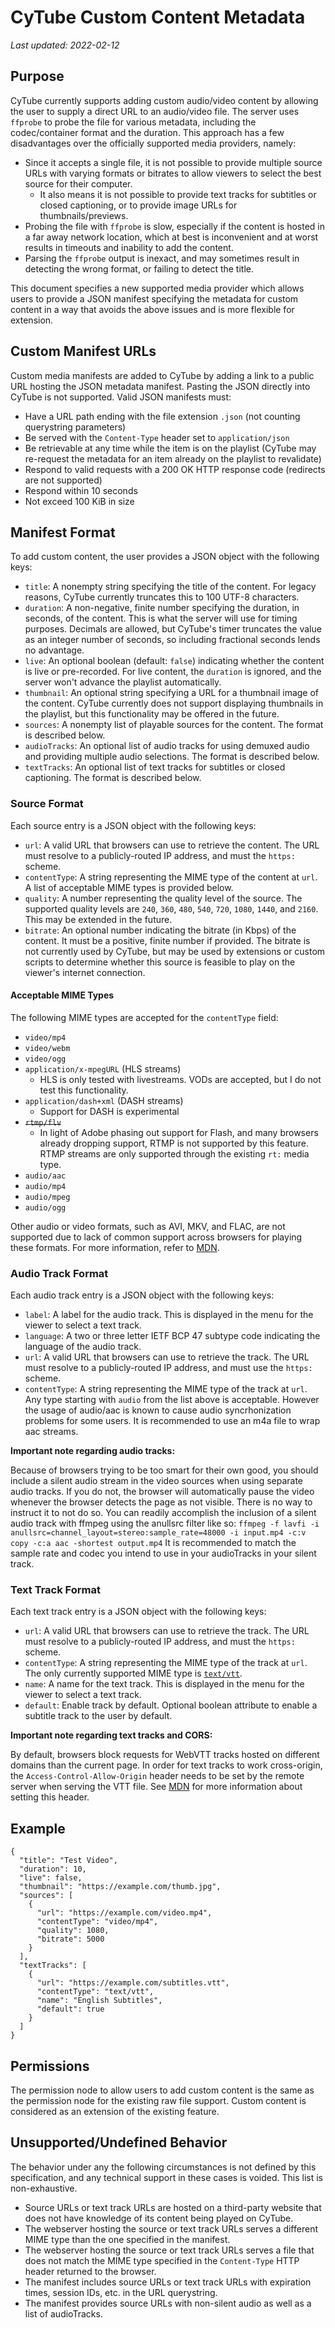 CyTube Custom Content Metadata
==============================

*Last updated: 2022-02-12*

## Purpose ##

CyTube currently supports adding custom audio/video content by allowing the user
to supply a direct URL to an audio/video file.  The server uses `ffprobe` to
probe the file for various metadata, including the codec/container format and
the duration.  This approach has a few disadvantages over the officially
supported media providers, namely:

  * Since it accepts a single file, it is not possible to provide multiple
    source URLs with varying formats or bitrates to allow viewers to select the
    best source for their computer.
    - It also means it is not possible to provide text tracks for subtitles or
      closed captioning, or to provide image URLs for thumbnails/previews.
  * Probing the file with `ffprobe` is slow, especially if the content is hosted
    in a far away network location, which at best is inconvenient and at worst
    results in timeouts and inability to add the content.
  * Parsing the `ffprobe` output is inexact, and may sometimes result in
    detecting the wrong format, or failing to detect the title.

This document specifies a new supported media provider which allows users to
provide a JSON manifest specifying the metadata for custom content in a way that
avoids the above issues and is more flexible for extension.

## Custom Manifest URLs ##

Custom media manifests are added to CyTube by adding a link to a public URL
hosting the JSON metadata manifest.  Pasting the JSON directly into CyTube is
not supported.  Valid JSON manifests must:

  * Have a URL path ending with the file extension `.json` (not counting
    querystring parameters)
  * Be served with the `Content-Type` header set to `application/json`
  * Be retrievable at any time while the item is on the playlist (CyTube may
    re-request the metadata for an item already on the playlist to revalidate)
  * Respond to valid requests with a 200 OK HTTP response code (redirects are
    not supported)
  * Respond within 10 seconds
  * Not exceed 100 KiB in size

## Manifest Format ##

To add custom content, the user provides a JSON object with the following keys:

  * `title`: A nonempty string specifying the title of the content.  For legacy
    reasons, CyTube currently truncates this to 100 UTF-8 characters.
  * `duration`: A non-negative, finite number specifying the duration, in
    seconds, of the content.  This is what the server will use for timing
    purposes.  Decimals are allowed, but CyTube's timer truncates the value as
    an integer number of seconds, so including fractional seconds lends no
    advantage.
  * `live`: An optional boolean (default: `false`) indicating whether the
    content is live or pre-recorded.  For live content, the `duration` is
    ignored, and the server won't advance the playlist automatically.
  * `thumbnail`: An optional string specifying a URL for a thumbnail image of
    the content.  CyTube currently does not support displaying thumbnails in the
    playlist, but this functionality may be offered in the future.
  * `sources`: A nonempty list of playable sources for the content.  The format
    is described below.
  * `audioTracks`: An optional list of audio tracks for using demuxed audio
    and providing multiple audio selections. The format is described below.
  * `textTracks`: An optional list of text tracks for subtitles or closed
    captioning.  The format is described below.

### Source Format ###

Each source entry is a JSON object with the following keys:

  * `url`: A valid URL that browsers can use to retrieve the content.  The URL
    must resolve to a publicly-routed IP address, and must the `https:` scheme.
  * `contentType`: A string representing the MIME type of the content at `url`.
    A list of acceptable MIME types is provided below.
  * `quality`: A number representing the quality level of the source.  The
    supported quality levels are `240`, `360`, `480`, `540`, `720`, `1080`,
    `1440`, and `2160`.  This may be extended in the future.
  * `bitrate`: An optional number indicating the bitrate (in Kbps) of the
    content.  It must be a positive, finite number if provided.  The bitrate is
    not currently used by CyTube, but may be used by extensions or custom
    scripts to determine whether this source is feasible to play on the viewer's
    internet connection.

#### Acceptable MIME Types ####

The following MIME types are accepted for the `contentType` field:

  * `video/mp4`
  * `video/webm`
  * `video/ogg`
  * `application/x-mpegURL` (HLS streams)
    - HLS is only tested with livestreams.  VODs are accepted, but I do not test
      this functionality.
  * `application/dash+xml` (DASH streams)
    - Support for DASH is experimental
  * ~~`rtmp/flv`~~
    - In light of Adobe phasing out support for Flash, and many browsers
      already dropping support, RTMP is not supported by this feature.
      RTMP streams are only supported through the existing `rt:` media
      type.
  * `audio/aac`
  * `audio/mp4`
  * `audio/mpeg`
  * `audio/ogg`

Other audio or video formats, such as AVI, MKV, and FLAC, are not supported due
to lack of common support across browsers for playing these formats.  For more
information, refer to
[MDN](https://developer.mozilla.org/en-US/docs/Web/HTML/Supported_media_formats#Browser_compatibility).

### Audio Track Format ###

Each audio track entry is a JSON object with the following keys:

  * `label`: A label for the audio track.  This is displayed in the menu for the
    viewer to select a text track.
  * `language`: A two or three letter IETF BCP 47 subtype code indicating the
    language of the audio track.
  * `url`: A valid URL that browsers can use to retrieve the track.  The URL
    must resolve to a publicly-routed IP address, and must use the `https:` scheme.
  * `contentType`: A string representing the MIME type of the track at `url`.
    Any type starting with `audio` from the list above is acceptable. However
    the usage of audio/aac is known to cause audio syncrhonization problems
    for some users. It is recommended to use an m4a file to wrap aac streams.

**Important note regarding audio tracks:**

Because of browsers trying to be too smart for their own good, you should
include a silent audio stream in the video sources when using separate audio
tracks. If you do not, the browser will automatically pause the video whenever
the browser detects the page as not visible. There is no way to instruct it to
not do so. You can readily accomplish the inclusion of a silent audio track
with ffmpeg using the anullsrc filter like so:
`ffmpeg -f lavfi -i anullsrc=channel_layout=stereo:sample_rate=48000 -i input.mp4 -c:v copy -c:a aac -shortest output.mp4`
It is recommended to match the sample rate and codec you intend to use in your
audioTracks in your silent track.

### Text Track Format ###

Each text track entry is a JSON object with the following keys:

  * `url`: A valid URL that browsers can use to retrieve the track.  The URL
    must resolve to a publicly-routed IP address, and must the `https:` scheme.
  * `contentType`: A string representing the MIME type of the track at `url`.
    The only currently supported MIME type is
    [`text/vtt`](https://developer.mozilla.org/en-US/docs/Web/API/WebVTT_API).
  * `name`: A name for the text track.  This is displayed in the menu for the
    viewer to select a text track.
  * `default`: Enable track by default.  Optional boolean attribute to enable
    a subtitle track to the user by default.

**Important note regarding text tracks and CORS:**

By default, browsers block requests for WebVTT tracks hosted on different
domains than the current page.  In order for text tracks to work cross-origin,
the `Access-Control-Allow-Origin` header needs to be set by the remote server
when serving the VTT file.  See
[MDN](https://developer.mozilla.org/en-US/docs/Web/HTTP/Headers/Access-Control-Allow-Origin)
for more information about setting this header.

## Example ##

    {
      "title": "Test Video",
      "duration": 10,
      "live": false,
      "thumbnail": "https://example.com/thumb.jpg",
      "sources": [
        {
          "url": "https://example.com/video.mp4",
          "contentType": "video/mp4",
          "quality": 1080,
          "bitrate": 5000
        }
      ],
      "textTracks": [
        {
          "url": "https://example.com/subtitles.vtt",
          "contentType": "text/vtt",
          "name": "English Subtitles",
          "default": true
        }
      ]
    }

## Permissions ##

The permission node to allow users to add custom content is the same as the
permission node for the existing raw file support.  Custom content is considered
as an extension of the existing feature.

## Unsupported/Undefined Behavior ##

The behavior under any the following circumstances is not defined by this
specification, and any technical support in these cases is voided.  This list is
non-exhaustive.

  * Source URLs or text track URLs are hosted on a third-party website that does
    not have knowledge of its content being played on CyTube.
  * The webserver hosting the source or text track URLs serves a different MIME
    type than the one specified in the manifest.
  * The webserver hosting the source or text track URLs serves a file that does
    not match the MIME type specified in the `Content-Type` HTTP header returned
    to the browser.
  * The manifest includes source URLs or text track URLs with expiration times,
    session IDs, etc. in the URL querystring.
  * The manifest provides source URLs with non-silent audio as well as a list
    of audioTracks.
